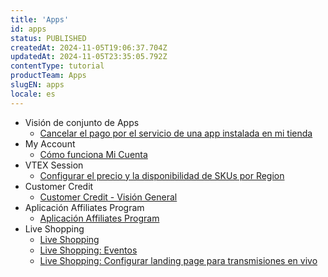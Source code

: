 ```yaml
---
title: 'Apps'
id: apps
status: PUBLISHED
createdAt: 2024-11-05T19:06:37.704Z
updatedAt: 2024-11-05T23:35:05.792Z
contentType: tutorial
productTeam: Apps
slugEN: apps
locale: es
---
```


- Visión de conjunto de Apps
    - [Cancelar el pago por el servicio de una app instalada en mi tienda](/es/docs/tutorials/cancelar-el-pago-por-el-servicio-de-una-app-instalada-en-mi-tienda)
- My Account
    - [Cómo funciona Mi Cuenta](/es/docs/tutorials/como-funciona-mi-cuenta)
- VTEX Session
    - [ Configurar el precio y la disponibilidad de SKUs por Region](/es/docs/tutorials/configurar-el-precio-y-la-disponibilidad-de-skus-por-region)
- Customer Credit
    - [Customer Credit - Visión General](/es/docs/tutorials/customer-credit-vision-general)
- Aplicación Affiliates Program
    - [Aplicación Affiliates Program](/es/docs/tutorials/aplicacion-affiliates-program)
- Live Shopping
    - [Live Shopping](/es/docs/tutorials/live-shopping)
    - [Live Shopping: Eventos](/es/docs/tutorials/live-shopping-eventos)
    - [Live Shopping: Configurar landing page para transmisiones en vivo](/es/docs/tutorials/live-shopping-configurar-landing-page-para-transmisiones-en-vivo)
